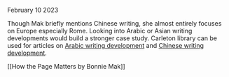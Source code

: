 February 10 2023

Though Mak briefly mentions Chinese writing, she almost entirely focuses on Europe especially Rome. Looking into Arabic or Asian writing developments would build a stronger case study. Carleton library can be used for articles on [Arabic writing development](https://ocul-crl.primo.exlibrisgroup.com/discovery/search?query=any,contains,history%20of%20arabic%20writing&tab=OCULDiscoveryNetworkNew&search_scope=NewDiscoveryNetwork&vid=01OCUL_CRL:CRL_DEFAULT&facet=tlevel,include,peer_reviewed&offset=0) and [Chinese writing development](https://ocul-crl.primo.exlibrisgroup.com/discovery/search?query=any,contains,history%20of%20chinese%20writing&tab=OCULDiscoveryNetworkNew&search_scope=NewDiscoveryNetwork&vid=01OCUL_CRL:CRL_DEFAULT&facet=tlevel,include,peer_reviewed&offset=0).

[[How the Page Matters by Bonnie Mak]]
